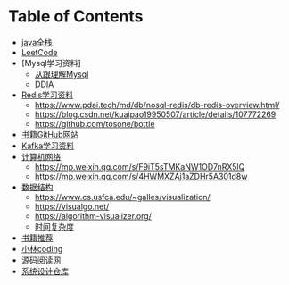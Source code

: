 # Table of Contents



+ [java全栈]( https://www.pdai.tech/md/java/thread/java-thread-x-theorty.html)
+ [LeetCode]( https://leetcode.com/problemset/all)
+ [Mysql学习资料]
  + [从跟理解Mysql](https://juejin.cn/book/6844733769996304392)
  + [DDIA](https://vonng.gitbooks.io/ddia-cn/content/)
+ [Redis学习资料]()
    + https://www.pdai.tech/md/db/nosql-redis/db-redis-overview.html/
    + https://blog.csdn.net/kuaipao19950507/article/details/107772269
    + https://github.com/tosone/bottle
+ [书籍GitHub网站](https://github.com/forthespada/CS-Books)
+ [Kafka学习资料](https://weread.qq.com/)
+ [计算机网络]()
    + https://mp.weixin.qq.com/s/F9iT5sTMKaNW1OD7nRX5lQ
    + https://mp.weixin.qq.com/s/4HWMXZAj1aZDHr5A301d8w
+ [数据结构]()
    + https://www.cs.usfca.edu/~galles/visualization/
    + https://visualgo.net/
    + https://algorithm-visualizer.org/
    + [时间复杂度](https://www.bigocheatsheet.com/)
+ [书籍推荐](https://mp.weixin.qq.com/s/KXUKod_Dmzses_iPRpH8dg)
+ [小林coding](https://xiaolincoding.com/)
+ [源码阅读网](http://coderead.cn/home/index.html)
+ [系统设计仓库](https://github.com/donnemartin/system-design-primer/blob/master/README-zh-Hans.md)
